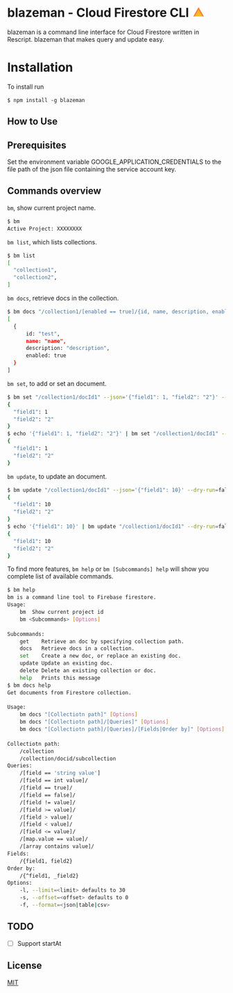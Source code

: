 blazeman - Cloud Firestore CLI
<img src=".github/icon.svg" alt="logo" title="logo" width="32">
========================================

blazeman is a command line interface for Cloud Firestore written in Rescript. blazeman that makes query and update easy.

# Installation

To install run

```
$ npm install -g blazeman
```

## How to Use

## Prerequisites

Set the environment variable GOOGLE_APPLICATION_CREDENTIALS to the file path of the json file containing the service account key.

## Commands overview

`bm`, show current project name.

```sh
$ bm
Active Project: XXXXXXXX
```

`bm list`, which lists collections.

```sh
$ bm list
[
  "collection1",
  "collection2",
]
```

`bm docs`, retrieve docs in the collection.

```sh
$ bm docs "/collection1/[enabled == true]/{id, name, description, enabled}"
[
  {
      id: "test",
      name: "name",
      description: "description",
      enabled: true
  }
]
```

`bm set`, to add or set an document.

```sh
$ bm set "/collection1/docId1" --json='{"field1": 1, "field2": "2"}' --dry-run=false
{
  "field1": 1
  "field2": "2"
}
$ echo '{"field1": 1, "field2": "2"}' | bm set "/collection1/docId1" --dry-run=false
{
  "field1": 1
  "field2": "2"
}
```

`bm update`, to update an document.

```sh
$ bm update "/collection1/docId1" --json='{"field1": 10}' --dry-run=false
{
  "field1": 10
  "field2": "2"
}
$ echo '{"field1": 10}' | bm update "/collection1/docId1" --dry-run=false
{
  "field1": 10
  "field2": "2"
}
```

To find more features, `bm help` or `bm [Subcommands] help` will show you complete list of available commands.

```sh
$ bm help
bm is a command line tool to Firebase firestore.
Usage:
    bm  Show current project id
    bm <Subcommands> [Options]

Subcommands:
    get    Retrieve an doc by specifying collection path.
    docs   Retrieve docs in a collection.
    set    Create a new doc, or replace an existing doc.
    update Update an existing doc.
    delete Delete an existing collection or doc.
    help   Prints this message
$ bm docs help
Get documents from Firestore collection.

Usage:
    bm docs "[Collectiotn path]" [Options]
    bm docs "[Collectiotn path]/[Queries]" [Options]
    bm docs "[Collectiotn path]/[Queries]/[Fields|Order by]" [Options]

Collectiotn path:
    /collection
    /collection/docid/subcollection
Queries:
    /[field == 'string value']
    /[field == int value]/
    /[field == true]/
    /[field == false]/
    /[field != value]/
    /[field >= value]/
    /[field > value]/
    /[field < value]/
    /[field <= value]/
    /[map.value == value]/
    /[array contains value]/
Fields:
    /{field1, field2}
Order by:
    /{^field1, _field2}
Options:
    -l, --limit=<limit> defaults to 30
    -s, --offset=<offset> defaults to 0
    -f, --format=<json|table|csv>
```

## TODO

- [ ] Support startAt

## License

[MIT](http://opensource.org/licenses/MIT)
